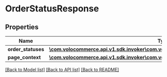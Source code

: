 # OrderStatusResponse

## Properties
Name | Type | Description | Notes
------------ | ------------- | ------------- | -------------
**order_statuses** | [**\com.volocommerce.api.v1.sdk.invoker\com.volocommerce.api.v1.sdk.model\KeyValueBean[]**](KeyValueBean.md) |  | [optional] 
**page_context** | [**\com.volocommerce.api.v1.sdk.invoker\com.volocommerce.api.v1.sdk.model\PageContext**](PageContext.md) |  | [optional] 

[[Back to Model list]](../README.md#documentation-for-models) [[Back to API list]](../README.md#documentation-for-api-endpoints) [[Back to README]](../README.md)


